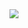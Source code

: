 <img src="https://capsule-render.vercel.app/api?type=waving&color=auto&height=200&section=header&text=Insurance predict&fontSize=90" />

